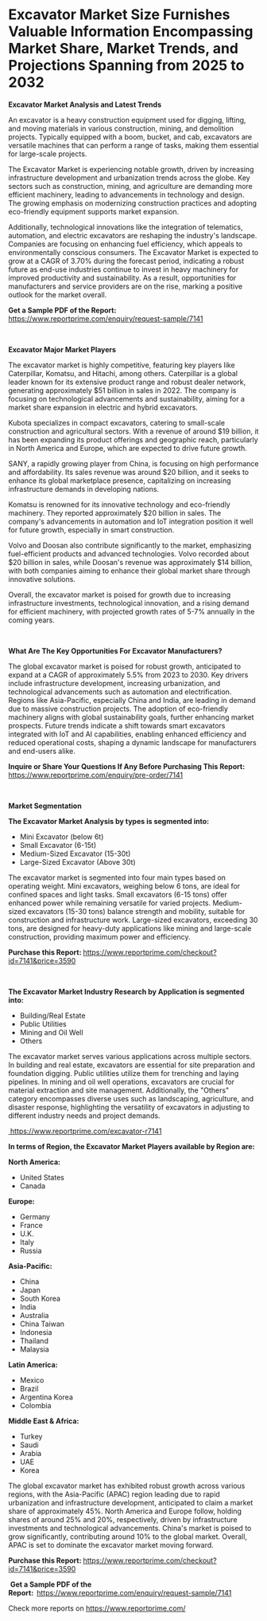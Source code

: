<p><h1>Excavator Market Size Furnishes Valuable Information Encompassing Market Share, Market Trends, and Projections Spanning from 2025 to 2032</h1></p><p><strong>Excavator Market Analysis and Latest Trends</strong></p>
<p><p>An excavator is a heavy construction equipment used for digging, lifting, and moving materials in various construction, mining, and demolition projects. Typically equipped with a boom, bucket, and cab, excavators are versatile machines that can perform a range of tasks, making them essential for large-scale projects. </p><p>The Excavator Market is experiencing notable growth, driven by increasing infrastructure development and urbanization trends across the globe. Key sectors such as construction, mining, and agriculture are demanding more efficient machinery, leading to advancements in technology and design. The growing emphasis on modernizing construction practices and adopting eco-friendly equipment supports market expansion. </p><p>Additionally, technological innovations like the integration of telematics, automation, and electric excavators are reshaping the industry's landscape. Companies are focusing on enhancing fuel efficiency, which appeals to environmentally conscious consumers. The Excavator Market is expected to grow at a CAGR of 3.70% during the forecast period, indicating a robust future as end-use industries continue to invest in heavy machinery for improved productivity and sustainability. As a result, opportunities for manufacturers and service providers are on the rise, marking a positive outlook for the market overall.</p></p>
<p><strong>Get a Sample PDF of the Report:&nbsp;</strong> <a href="https://www.reportprime.com/enquiry/request-sample/7141?utm_campaign=3027&utm_medium=2&utm_source=Github&utm_content=ia&utm_term=19032025&utm_id=excavator">https://www.reportprime.com/enquiry/request-sample/7141</a></p>
<p>&nbsp;</p>
<p><strong>Excavator Major Market Players</strong></p>
<p><p>The excavator market is highly competitive, featuring key players like Caterpillar, Komatsu, and Hitachi, among others. Caterpillar is a global leader known for its extensive product range and robust dealer network, generating approximately $51 billion in sales in 2022. The company is focusing on technological advancements and sustainability, aiming for a market share expansion in electric and hybrid excavators.</p><p>Kubota specializes in compact excavators, catering to small-scale construction and agricultural sectors. With a revenue of around $19 billion, it has been expanding its product offerings and geographic reach, particularly in North America and Europe, which are expected to drive future growth.</p><p>SANY, a rapidly growing player from China, is focusing on high performance and affordability. Its sales revenue was around $20 billion, and it seeks to enhance its global marketplace presence, capitalizing on increasing infrastructure demands in developing nations.</p><p>Komatsu is renowned for its innovative technology and eco-friendly machinery. They reported approximately $20 billion in sales. The company's advancements in automation and IoT integration position it well for future growth, especially in smart construction.</p><p>Volvo and Doosan also contribute significantly to the market, emphasizing fuel-efficient products and advanced technologies. Volvo recorded about $20 billion in sales, while Doosan's revenue was approximately $14 billion, with both companies aiming to enhance their global market share through innovative solutions.</p><p>Overall, the excavator market is poised for growth due to increasing infrastructure investments, technological innovation, and a rising demand for efficient machinery, with projected growth rates of 5-7% annually in the coming years.</p></p>
<p>&nbsp;</p>
<p><strong>What Are The Key Opportunities For Excavator Manufacturers?</strong></p>
<p><p>The global excavator market is poised for robust growth, anticipated to expand at a CAGR of approximately 5.5% from 2023 to 2030. Key drivers include infrastructure development, increasing urbanization, and technological advancements such as automation and electrification. Regions like Asia-Pacific, especially China and India, are leading in demand due to massive construction projects. The adoption of eco-friendly machinery aligns with global sustainability goals, further enhancing market prospects. Future trends indicate a shift towards smart excavators integrated with IoT and AI capabilities, enabling enhanced efficiency and reduced operational costs, shaping a dynamic landscape for manufacturers and end-users alike.</p></p>
<p><strong>Inquire or Share Your Questions If Any Before Purchasing This Report:</strong> <a href="https://www.reportprime.com/enquiry/pre-order/7141?utm_campaign=3027&utm_medium=2&utm_source=Github&utm_content=ia&utm_term=19032025&utm_id=excavator">https://www.reportprime.com/enquiry/pre-order/7141</a></p>
<p>&nbsp;</p>
<p><strong>Market Segmentation</strong></p>
<p><strong>The Excavator Market Analysis by types is segmented into:</strong></p>
<p><ul><li>Mini Excavator (below 6t)</li><li>Small Excavator (6-15t)</li><li>Medium-Sized Excavator (15-30t)</li><li>Large-Sized Excavator (Above 30t)</li></ul></p>
<p><p>The excavator market is segmented into four main types based on operating weight. Mini excavators, weighing below 6 tons, are ideal for confined spaces and light tasks. Small excavators (6-15 tons) offer enhanced power while remaining versatile for varied projects. Medium-sized excavators (15-30 tons) balance strength and mobility, suitable for construction and infrastructure work. Large-sized excavators, exceeding 30 tons, are designed for heavy-duty applications like mining and large-scale construction, providing maximum power and efficiency.</p></p>
<p><strong>Purchase this Report:&nbsp;</strong><a href="https://www.reportprime.com/checkout?id=7141&price=3590&utm_campaign=3027&utm_medium=2&utm_source=Github&utm_content=ia&utm_term=19032025&utm_id=excavator">https://www.reportprime.com/checkout?id=7141&price=3590</a></p>
<p>&nbsp;</p>
<p><strong>The Excavator Market Industry Research by Application is segmented into:</strong></p>
<p><ul><li>Building/Real Estate</li><li>Public Utilities</li><li>Mining and Oil Well</li><li>Others</li></ul></p>
<p><p>The excavator market serves various applications across multiple sectors. In building and real estate, excavators are essential for site preparation and foundation digging. Public utilities utilize them for trenching and laying pipelines. In mining and oil well operations, excavators are crucial for material extraction and site management. Additionally, the "Others" category encompasses diverse uses such as landscaping, agriculture, and disaster response, highlighting the versatility of excavators in adjusting to different industry needs and project demands.</p></p>
<p><a href="https://www.reportprime.com/excavator-r7141?utm_campaign=3027&utm_medium=2&utm_source=Github&utm_content=ia&utm_term=19032025&utm_id=excavator">&nbsp;https://www.reportprime.com/excavator-r7141</a></p>
<p><strong>In terms of Region, the Excavator Market Players available by Region are:</strong></p>
<p>
    <p> <strong> North America: </strong>
        <ul>
            <li>United States</li>
            <li>Canada</li>
        </ul>
        </p> 
    <p> <strong> Europe: </strong>
        <ul>
            <li>Germany</li>
            <li>France</li>
            <li>U.K.</li>
            <li>Italy</li>
            <li>Russia</li>
        </ul>
        </p> 
    <p> <strong> Asia-Pacific: </strong>
        <ul>
            <li>China</li>
            <li>Japan</li>
            <li>South Korea</li>
            <li>India</li>
            <li>Australia</li>
            <li>China Taiwan</li>
            <li>Indonesia</li>
            <li>Thailand</li>
            <li>Malaysia</li>
        </ul>
        </p> 
    <p> <strong> Latin America: </strong>
        <ul>
            <li>Mexico</li>
            <li>Brazil</li>
            <li>Argentina Korea</li>
            <li>Colombia</li>
        </ul>
        </p> 
    <p> <strong> Middle East & Africa: </strong>
        <ul>
            <li>Turkey</li>
            <li>Saudi</li>
            <li>Arabia</li>
            <li>UAE</li>
            <li>Korea</li>
        </ul>
    </p>
    </p>
<p><p>The global excavator market has exhibited robust growth across various regions, with the Asia-Pacific (APAC) region leading due to rapid urbanization and infrastructure development, anticipated to claim a market share of approximately 45%. North America and Europe follow, holding shares of around 25% and 20%, respectively, driven by infrastructure investments and technological advancements. China's market is poised to grow significantly, contributing around 10% to the global market. Overall, APAC is set to dominate the excavator market moving forward.</p></p>
<p><strong>Purchase this Report: </strong><a href="https://www.reportprime.com/checkout?id=7141&price=3590&utm_campaign=3027&utm_medium=2&utm_source=Github&utm_content=ia&utm_term=19032025&utm_id=excavator">https://www.reportprime.com/checkout?id=7141&price=3590</a></p>
<p>&nbsp;<strong>Get a Sample PDF of the Report:&nbsp;&nbsp;</strong><a href="https://www.reportprime.com/enquiry/request-sample/7141?utm_campaign=3027&utm_medium=2&utm_source=Github&utm_content=ia&utm_term=19032025&utm_id=excavator">https://www.reportprime.com/enquiry/request-sample/7141</a></p>
<p><strong></strong></p>
<p>Check more reports on <a href="https://www.reportprime.com/?utm_campaign=3027&utm_medium=2&utm_source=Github&utm_content=ia&utm_term=19032025&utm_id=excavator">https://www.reportprime.com/</a></p>